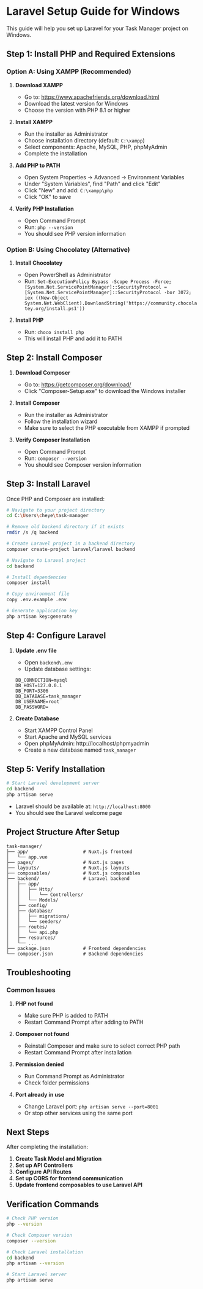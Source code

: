 # Laravel Setup Guide for Windows

This guide will help you set up Laravel for your Task Manager project on Windows.

## Step 1: Install PHP and Required Extensions

### Option A: Using XAMPP (Recommended)

1. **Download XAMPP**

   - Go to: https://www.apachefriends.org/download.html
   - Download the latest version for Windows
   - Choose the version with PHP 8.1 or higher

2. **Install XAMPP**

   - Run the installer as Administrator
   - Choose installation directory (default: `C:\xampp`)
   - Select components: Apache, MySQL, PHP, phpMyAdmin
   - Complete the installation

3. **Add PHP to PATH**

   - Open System Properties → Advanced → Environment Variables
   - Under "System Variables", find "Path" and click "Edit"
   - Click "New" and add: `C:\xampp\php`
   - Click "OK" to save

4. **Verify PHP Installation**
   - Open Command Prompt
   - Run: `php --version`
   - You should see PHP version information

### Option B: Using Chocolatey (Alternative)

1. **Install Chocolatey**

   - Open PowerShell as Administrator
   - Run: `Set-ExecutionPolicy Bypass -Scope Process -Force; [System.Net.ServicePointManager]::SecurityProtocol = [System.Net.ServicePointManager]::SecurityProtocol -bor 3072; iex ((New-Object System.Net.WebClient).DownloadString('https://community.chocolatey.org/install.ps1'))`

2. **Install PHP**
   - Run: `choco install php`
   - This will install PHP and add it to PATH

## Step 2: Install Composer

1. **Download Composer**

   - Go to: https://getcomposer.org/download/
   - Click "Composer-Setup.exe" to download the Windows installer

2. **Install Composer**

   - Run the installer as Administrator
   - Follow the installation wizard
   - Make sure to select the PHP executable from XAMPP if prompted

3. **Verify Composer Installation**
   - Open Command Prompt
   - Run: `composer --version`
   - You should see Composer version information

## Step 3: Install Laravel

Once PHP and Composer are installed:

```bash
# Navigate to your project directory
cd C:\Users\cheye\task-manager

# Remove old backend directory if it exists
rmdir /s /q backend

# Create Laravel project in a backend directory
composer create-project laravel/laravel backend

# Navigate to Laravel project
cd backend

# Install dependencies
composer install

# Copy environment file
copy .env.example .env

# Generate application key
php artisan key:generate
```

## Step 4: Configure Laravel

1. **Update .env file**

   - Open `backend\.env`
   - Update database settings:

   ```env
   DB_CONNECTION=mysql
   DB_HOST=127.0.0.1
   DB_PORT=3306
   DB_DATABASE=task_manager
   DB_USERNAME=root
   DB_PASSWORD=
   ```

2. **Create Database**
   - Start XAMPP Control Panel
   - Start Apache and MySQL services
   - Open phpMyAdmin: http://localhost/phpmyadmin
   - Create a new database named `task_manager`

## Step 5: Verify Installation

```bash
# Start Laravel development server
cd backend
php artisan serve
```

- Laravel should be available at: `http://localhost:8000`
- You should see the Laravel welcome page

## Project Structure After Setup

```
task-manager/
├── app/                    # Nuxt.js frontend
│   └── app.vue
├── pages/                  # Nuxt.js pages
├── layouts/                # Nuxt.js layouts
├── composables/            # Nuxt.js composables
├── backend/                # Laravel backend
│   ├── app/
│   │   ├── Http/
│   │   │   └── Controllers/
│   │   └── Models/
│   ├── config/
│   ├── database/
│   │   ├── migrations/
│   │   └── seeders/
│   ├── routes/
│   │   └── api.php
│   ├── resources/
│   └── ...
├── package.json            # Frontend dependencies
└── composer.json           # Backend dependencies
```

## Troubleshooting

### Common Issues

1. **PHP not found**

   - Make sure PHP is added to PATH
   - Restart Command Prompt after adding to PATH

2. **Composer not found**

   - Reinstall Composer and make sure to select correct PHP path
   - Restart Command Prompt after installation

3. **Permission denied**

   - Run Command Prompt as Administrator
   - Check folder permissions

4. **Port already in use**
   - Change Laravel port: `php artisan serve --port=8001`
   - Or stop other services using the same port

## Next Steps

After completing the installation:

1. **Create Task Model and Migration**
2. **Set up API Controllers**
3. **Configure API Routes**
4. **Set up CORS for frontend communication**
5. **Update frontend composables to use Laravel API**

## Verification Commands

```bash
# Check PHP version
php --version

# Check Composer version
composer --version

# Check Laravel installation
cd backend
php artisan --version

# Start Laravel server
php artisan serve
```
